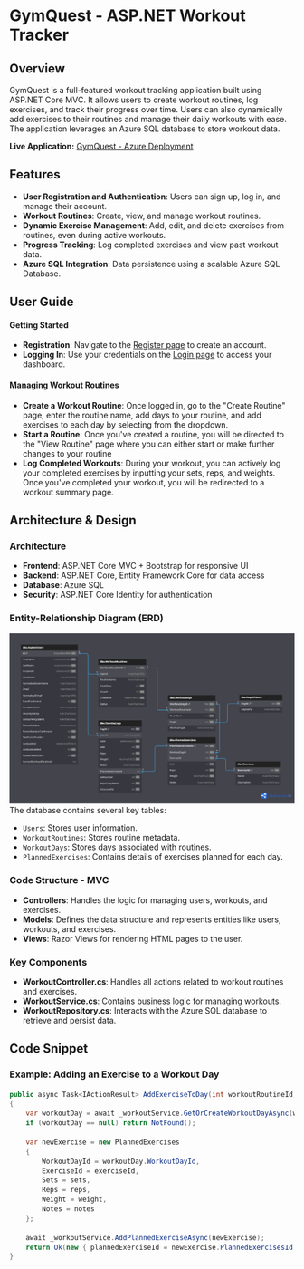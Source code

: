 # GymQuest - ASP.NET Workout Tracker

## Overview
GymQuest is a full-featured workout tracking application built using ASP.NET Core MVC. It allows users to create workout routines, log exercises, and track their progress over time. Users can also dynamically add exercises to their routines and manage their daily workouts with ease. The application leverages an Azure SQL database to store workout data.

**Live Application:** <a href="https://gymquest.azurewebsites.net/" target="_blank">GymQuest - Azure Deployment</a>

## Features
- **User Registration and Authentication**: Users can sign up, log in, and manage their account.
- **Workout Routines**: Create, view, and manage workout routines.
- **Dynamic Exercise Management**: Add, edit, and delete exercises from routines, even during active workouts.
- **Progress Tracking**: Log completed exercises and view past workout data.
- **Azure SQL Integration**: Data persistence using a scalable Azure SQL Database.

## User Guide

#### Getting Started
- **Registration**: Navigate to the <a href="https://gymquest.azurewebsites.net/account/register" target="_blank">Register page</a> to create an account.
- **Logging In**: Use your credentials on the <a href="https://gymquest.azurewebsites.net/account/login" target="_blank">Login page</a> to access your dashboard.

#### Managing Workout Routines
- **Create a Workout Routine**: Once logged in, go to the "Create Routine" page, enter the routine name, add days to your routine, and add exercises to each day by selecting from the dropdown.
- **Start a Routine**: Once you've created a routine, you will be directed to the "View Routine" page where you can either start or make further changes to your routine
- **Log Completed Workouts**: During your workout, you can actively log your completed exercises by inputting your sets, reps, and weights. Once you've completed your workout, you will be redirected to a workout summary page.

## Architecture & Design
### Architecture
- **Frontend**: ASP.NET Core MVC + Bootstrap for responsive UI
- **Backend**: ASP.NET Core, Entity Framework Core for data access
- **Database**: Azure SQL
- **Security**: ASP.NET Core Identity for authentication

### Entity-Relationship Diagram (ERD)
![GymQuest ERD](./Diagrams/gymquest-erd.png "Entity-Relationship Diagram")
The database contains several key tables:
- `Users`: Stores user information.
- `WorkoutRoutines`: Stores routine metadata.
- `WorkoutDays`: Stores days associated with routines.
- `PlannedExercises`: Contains details of exercises planned for each day.

### Code Structure - MVC
- **Controllers**: Handles the logic for managing users, workouts, and exercises.
- **Models**: Defines the data structure and represents entities like users, workouts, and exercises.
- **Views**: Razor Views for rendering HTML pages to the user.

### Key Components
- **WorkoutController.cs**: Handles all actions related to workout routines and exercises.
- **WorkoutService.cs**: Contains business logic for managing workouts.
- **WorkoutRepository.cs**: Interacts with the Azure SQL database to retrieve and persist data.

## Code Snippet

### Example: Adding an Exercise to a Workout Day

```csharp
public async Task<IActionResult> AddExerciseToDay(int workoutRoutineId, string dayName, int exerciseId, int sets, int reps, decimal weight, string? notes)
{
    var workoutDay = await _workoutService.GetOrCreateWorkoutDayAsync(workoutRoutineId, dayName);
    if (workoutDay == null) return NotFound();

    var newExercise = new PlannedExercises
    {
        WorkoutDayId = workoutDay.WorkoutDayId,
        ExerciseId = exerciseId,
        Sets = sets,
        Reps = reps,
        Weight = weight,
        Notes = notes
    };

    await _workoutService.AddPlannedExerciseAsync(newExercise);
    return Ok(new { plannedExerciseId = newExercise.PlannedExercisesId });
}
```
